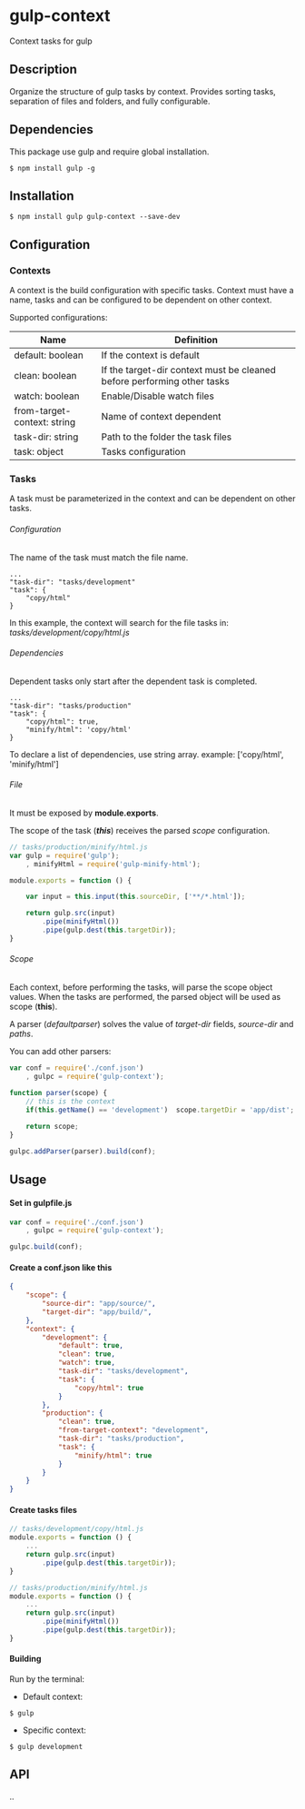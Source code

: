 # gulp-context

Context tasks for gulp

## Description

Organize the structure of gulp tasks by context.
Provides sorting tasks, separation of files and folders, and fully configurable.

## Dependencies

This package use gulp and require global installation.

```
$ npm install gulp -g
```

## Installation

```
$ npm install gulp gulp-context --save-dev
```

## Configuration

### Contexts

A context is the build configuration with specific tasks.
Context must have a name, tasks and can be configured to be dependent on other context.

Supported configurations:

Name | Definition
------------ | -------------
default: boolean | If the context is default
clean: boolean | If the target-dir context must be cleaned before performing other tasks
watch: boolean | Enable/Disable watch files
from-target-context: string | Name of context dependent
task-dir: string | Path to the folder the task files
task: object | Tasks configuration

### Tasks

A task must be parameterized in the context and can be dependent on other tasks.

###### Configuration

The name of the task must match the file name.

```
...
"task-dir": "tasks/development"
"task": {
	"copy/html"
}
```

In this example, the context will search for the file tasks in: _tasks/development/copy/html.js_

###### Dependencies

Dependent tasks only start after the dependent task is completed.

```
...
"task-dir": "tasks/production"
"task": {
	"copy/html": true,
    "minify/html": 'copy/html'
}
```

To declare a list of dependencies, use string array. example: ['copy/html', 'minify/html']

###### File

It must be exposed by __module.exports__.

The scope of the task (___this___) receives the parsed _scope_ configuration.

```javascript
// tasks/production/minify/html.js
var gulp = require('gulp');
    , minifyHtml = require('gulp-minify-html');

module.exports = function () {

    var input = this.input(this.sourceDir, ['**/*.html']);

    return gulp.src(input)
        .pipe(minifyHtml())
        .pipe(gulp.dest(this.targetDir));
}

```

###### Scope

Each context, before performing the tasks, will parse the scope object values.
When the tasks are performed, the parsed object will be used as scope (__this__).

A parser (_defaultparser_) solves the value of _target-dir_ fields, _source-dir_ and _paths_.

You can add other parsers:

```javascript
var conf = require('./conf.json')
    , gulpc = require('gulp-context');

function parser(scope) {
	// this is the context
	if(this.getName() == 'development')  scope.targetDir = 'app/dist';
	
	return scope;
}

gulpc.addParser(parser).build(conf);
```



## Usage

#### Set in gulpfile.js

```javascript
var conf = require('./conf.json')
    , gulpc = require('gulp-context');

gulpc.build(conf);
```

#### Create a conf.json like this

```json
{
    "scope": {
        "source-dir": "app/source/",
        "target-dir": "app/build/",
    },
    "context": {
        "development": {
            "default": true,
            "clean": true,
            "watch": true,
            "task-dir": "tasks/development",
            "task": {
                "copy/html": true
            }
        },
        "production": {
        	"clean": true,
            "from-target-context": "development",
            "task-dir": "tasks/production",
            "task": {
                "minify/html": true
            }
        }
    }
}

```

#### Create tasks files

```javascript
// tasks/development/copy/html.js
module.exports = function () {
	...
    return gulp.src(input)
        .pipe(gulp.dest(this.targetDir));
}

// tasks/production/minify/html.js
module.exports = function () {
	...
	return gulp.src(input)
        .pipe(minifyHtml())
        .pipe(gulp.dest(this.targetDir));
}

```

#### Building

Run by the terminal:

* Default context:
```
$ gulp
```

* Specific context:
```
$ gulp development
```

## API
..
